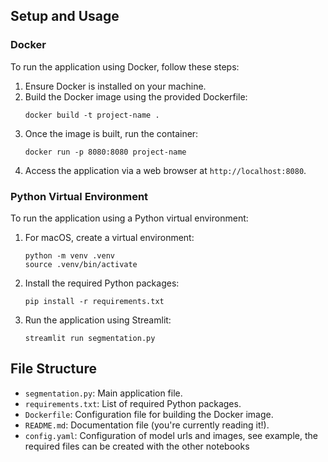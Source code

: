## Setup and Usage

### Docker

To run the application using Docker, follow these steps:

1. Ensure Docker is installed on your machine.
2. Build the Docker image using the provided Dockerfile:
    ```
    docker build -t project-name .
    ```
3. Once the image is built, run the container:
    ```
    docker run -p 8080:8080 project-name
    ```
4. Access the application via a web browser at `http://localhost:8080`.

### Python Virtual Environment

To run the application using a Python virtual environment:

1. For macOS, create a virtual environment:
    ```
    python -m venv .venv
    source .venv/bin/activate
    ```
2. Install the required Python packages:
    ```
    pip install -r requirements.txt
    ```
3. Run the application using Streamlit:
    ```
    streamlit run segmentation.py
    ```

## File Structure

- `segmentation.py`: Main application file.
- `requirements.txt`: List of required Python packages.
- `Dockerfile`: Configuration file for building the Docker image.
- `README.md`: Documentation file (you're currently reading it!).
- `config.yaml`: Configuration of model urls and images, see example, the required files can be created with the other notebooks

